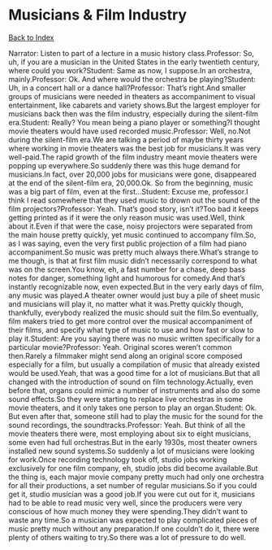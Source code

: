 # Musicians & Film Industry
[Back to Index](https://github.com/windows10010/tpoExtractor/blob/master/README.md)

Narrator: Listen to part of a lecture in a music history class.Professor: So, uh, if you are a musician in the United States in the early twentieth century, where could you work?Student: Same as now, I suppose.In an orchestra, mainly.Professor: Ok. And where would the orchestra be playing?Student: Uh, in a concert hall or a dance hall?Professor: That’s right.And smaller groups of musicians were needed in theaters as accompaniment to visual entertainment, like cabarets and variety shows.But the largest employer for musicians back then was the film industry, especially during the silent-film era.Student: Really? You mean being a piano player or something?I thought movie theaters would have used recorded music.Professor: Well, no.Not during the silent-film era.We are talking a period of maybe thirty years where working in movie theaters was the best job for musicians.It was very well-paid.The rapid growth of the film industry meant movie theaters were popping up everywhere.So suddenly there was this huge demand for musicians.In fact, over 20,000 jobs for musicians were gone, disappeared at the end of the silent-film era, 20,000.Ok. So from the beginning, music was a big part of film, even at the first…Student: Excuse me, professor.I think I read somewhere that they used music to drown out the sound of the film projectors?Professor: Yeah. That’s good story, isn’t it?Too bad it keeps getting printed as if it were the only reason music was used.Well, think about it.Even if that were the case, noisy projectors were separated from the main house pretty quickly, yet music continued to accompany film.So, as I was saying, even the very first public projection of a film had piano accompaniment.So music was pretty much always there.What’s strange to me though, is that at first film music didn’t necessarily correspond to what was on the screen.You know, eh, a fast number for a chase, deep bass notes for danger, something light and humorous for comedy.And that’s instantly recognizable now, even expected.But in the very early days of film, any music was played.A theater owner would just buy a pile of sheet music and musicians will play it, no matter what it was.Pretty quickly though, thankfully, everybody realized the music should suit the film.So eventually, film makers tried to get more control over the musical accompaniment of their films, and specify what type of music to use and how fast or slow to play it.Student: Are you saying there was no music written specifically for a particular movie?Professor: Yeah. Original scores weren’t common then.Rarely a filmmaker might send along an original score composed especially for a film, but usually a compilation of music that already existed would be used.Yeah, that was a good time for a lot of musicians.But that all changed with the introduction of sound on film technology.Actually, even before that, organs could mimic a number of instruments and also do some sound effects.So they were starting to replace live orchestras in some movie theaters, and it only takes one person to play an organ.Student: Ok. But even after that, someone still had to play the music for the sound for the sound recordings, the soundtracks.Professor: Yeah. But think of all the movie theaters there were, most employing about six to eight musicians, some even had full orchestras.But in the early 1930s, most theater owners installed new sound systems.So suddenly a lot of musicians were looking for work.Once recording technology took off, studio jobs working exclusively for one film company, eh, studio jobs did become available.But the thing is, each major movie company pretty much had only one orchestra for all their productions, a set number of regular musicians.So if you could get it, studio musician was a good job.If you were cut out for it, musicians had to be able to read music very well, since the producers were very conscious of how much money they were spending.They didn’t want to waste any time.So a musician was expected to play complicated pieces of music pretty much without any preparation.If one couldn’t do it, there were plenty of others waiting to try.So there was a lot of pressure to do well. 